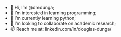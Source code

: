 - 👋 Hi, I’m @dmdunga;
- 👀 I’m interested in learning programming;
- 🌱 I’m currently learning python;
- 💞️ I’m looking to collaborate on academic research;
- 📫 Reach me at: linkedin.com/in/douglas-dunga/

<!---
dmdunga/dmdunga is a ✨ special ✨ repository because its `README.md` (this file) appears on your GitHub profile.
You can click the Preview link to take a look at your changes.
--->
